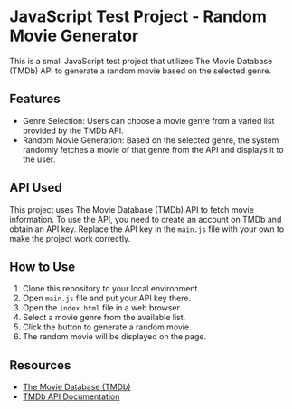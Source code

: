 # JavaScript Test Project - Random Movie Generator

This is a small JavaScript test project that utilizes The Movie Database (TMDb) API to generate a random movie based on the selected genre.

## Features

- Genre Selection: Users can choose a movie genre from a varied list provided by the TMDb API.
- Random Movie Generation: Based on the selected genre, the system randomly fetches a movie of that genre from the API and displays it to the user.

## API Used

This project uses The Movie Database (TMDb) API to fetch movie information. To use the API, you need to create an account on TMDb and obtain an API key. Replace the API key in the `main.js` file with your own to make the project work correctly.

## How to Use

1. Clone this repository to your local environment.
2. Open `main.js` file and put your API key there.
3. Open the `index.html` file in a web browser.
4. Select a movie genre from the available list.
5. Click the button to generate a random movie.
6. The random movie will be displayed on the page.


## Resources

- [The Movie Database (TMDb)](https://www.themoviedb.org/)
- [TMDb API Documentation](https://developers.themoviedb.org/3/getting-started/introduction)